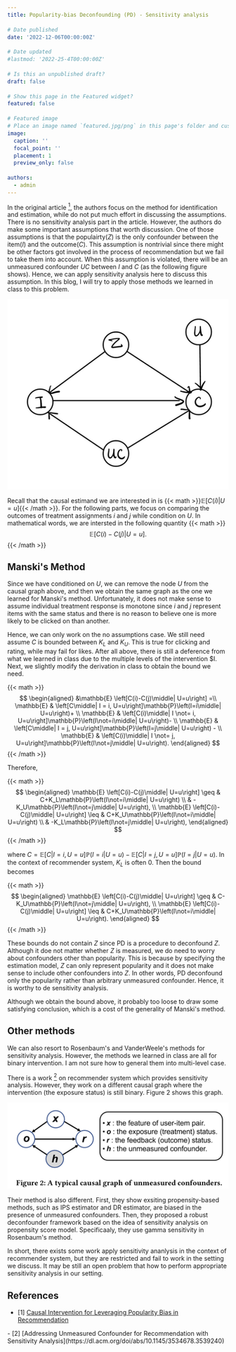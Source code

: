 ```yaml
---
title: Popularity-bias Deconfounding (PD) - Sensitivity analysis

# Date published
date: '2022-12-06T00:00:00Z'

# Date updated
#lastmod: '2022-25-4T00:00:00Z'

# Is this an unpublished draft?
draft: false

# Show this page in the Featured widget?
featured: false

# Featured image
# Place an image named `featured.jpg/png` in this page's folder and customize its options here.
image:
  caption: ''
  focal_point: ''
  placement: 1
  preview_only: false

authors:
  - admin
---
```


In the original article [<sup>1</sup>](#PDA), the authors focus on the method for identification and estimation, while do not put much effort in discussing the assumptions. There is no sensitivity analysis part in the article. However, the authors do make some important assumptions that worth discussion. One of those assumptions is that the populairty($Z$) is the only confounder between the item($I$) and the outcome($C$). This assumption is nontrivial since there might be other factors got involved in the process of recommendation but we fail to take them into account. When this assumption is violated, there will be an unmeasured confounder $UC$ between $I$ and $C$ (as the following figure shows). Hence, we can apply sensitivity analysis here to discuss this assumption. In this blog, I will try to apply those methods we learned in class to this problem.

![1](1.png)



Recall that the causal estimand we are interested in is {{< math >}}$\mathbb{E}\left[C(i)\middle| U=u\right]${{< /math >}}. For the following parts, we focus on comparing the outcomes of treatment assignments $i$ and $j$ while condition on $U$. In mathematical words, we are intersted in the following quantity
{{< math >}}
$$
\mathbb{E}\left[C(i)-C(j)\middle| U=u\right]. 
$$
{{< /math >}}

## Manski's Method

Since we have conditioned on $U$, we can remove the node $U$ from the causal graph above, and then we obtain the same graph as the one we learned for Manski's method. Unfortunately, it does not make sense to assume individual treatment response is monotone since $i$ and $j$ represent items with the same status and there is no reason to believe one is more likely to be clicked on than another.

Hence, we can only work on the no assumptions case. We still need assume $C$ is bounded between $K_L$ and $K_U$. This is true for clicking and rating, while may fail for likes. After all above, there is still a deference from what we learned in class due to the multiple levels of the intervention $I. Next, we slightly modify the derivation in class to obtain the bound we need.

{{< math >}}
$$
\begin{aligned}
&\mathbb{E} \left[C(i)-C(j)\middle| U=u\right] =\\
\mathbb{E} & \left[C\middle| I = i, U=u\right]\mathbb{P}\left(I=i\middle| U=u\right)+ \\
\mathbb{E} & \left[C(i)\middle| I \not= i, U=u\right]\mathbb{P}\left(I\not=i\middle| U=u\right)- \\
\mathbb{E} & \left[C\middle| I = j, U=u\right]\mathbb{P}\left(I=j\middle| U=u\right) - \\
\mathbb{E} & \left[C(i)\middle| I \not= j, U=u\right]\mathbb{P}\left(I\not=j\middle| U=u\right).
\end{aligned}
$$
{{< /math >}}

Therefore, 

{{< math >}}
$$
\begin{aligned}
\mathbb{E} \left[C(i)-C(j)\middle| U=u\right] \geq &  C+K_L\mathbb{P}\left(I\not=i\middle| U=u\right) \\
& -K_U\mathbb{P}\left(I\not=j\middle| U=u\right), \\
\mathbb{E} \left[C(i)-C(j)\middle| U=u\right] \leq &  C+K_U\mathbb{P}\left(I\not=i\middle| U=u\right) \\
& -K_L\mathbb{P}\left(I\not=j\middle| U=u\right), 
\end{aligned}
$$
{{< /math >}}

where $C = \mathbb{E}\left[C\middle| I = i, U=u\right]\mathbb{P}\left(I=i\middle| U=u\right)-\mathbb{E} \left[C\middle| I = j, U=u\right]\mathbb{P}\left(I=j\middle| U=u\right)$. In the context of recommender system, $K_L$ is often 0. Then the bound becomes

{{< math >}}
$$
\begin{aligned}
\mathbb{E} \left[C(i)-C(j)\middle| U=u\right] \geq &  C-K_U\mathbb{P}\left(I\not=j\middle| U=u\right), \\
\mathbb{E} \left[C(i)-C(j)\middle| U=u\right] \leq &  C+K_U\mathbb{P}\left(I\not=i\middle| U=u\right).
\end{aligned}
$$
{{< /math >}}

These bounds do not contain $Z$ since PD is a procedure to deconfound $Z$. Although it doe not matter whether $Z$ is measured, we do need to worry about confounders other than popularity. This is because by specifying the estimation model, $Z$ can only represent popularity and it does not make sense to include other confounders into $Z$. In other words, PD deconfound only the popularity rather than arbitrary unmeasured confounder. Hence, it is worthy to de sensitivity analysis. 

Although we obtain the bound above, it probably too loose to draw some satisfying conclusion, which is a cost of the generality of Manski's method.

## Other methods

We can also resort to Rosenbaum's and VanderWeele's methods for sensitivity analysis. However, the methods we learned in class are all for binary intervention. I am not sure how to general them into multi-level case. 

There is a work [<sup>2</sup>](#SA) on recommender system which provides sensitivity analysis. However, they work on a different causal graph where the intervention (the exposure status) is still binary. Figure 2 shows this graph.

![2](2.jpeg)

Their method is also different. First, they show exsiting propensity-based methods, such as IPS estimator and DR estimator, are biased in the presence of unmeasured confounders. Then, they proposed a robust deconfounder framework based on the idea of sensitivity analysis on propensity score model. Specificaaly, they use gamma sensitivity in Rosenbaum's method. 

In short, there exists some work apply sensitivity ananlysis in the context of recommender system, but they are restricted and fail to work in the setting we discuss. It may be still an open problem that how to perform appropriate sensitivity analysis in our setting.



## References

<div id ="PDA"></div>

- [1] [Causal Intervention for Leveraging Popularity Bias in Recommendation](https://arxiv.org/abs/2105.06067v1)

<div id ="SA"></div>
- [2] [Addressing Unmeasured Confounder for Recommendation with Sensitivity Analysis](https://dl.acm.org/doi/abs/10.1145/3534678.3539240)
